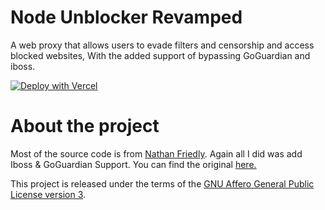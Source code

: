 # Node Unblocker Revamped

 
 A web proxy that allows users to evade filters and censorship and access blocked websites, With the added support of bypassing GoGuardian and iboss.


[![Deploy with Vercel](https://vercel.com/button)](https://vercel.com/new/clone?repository-url=https%3A%2F%2Fgithub.com%2xmannygamingx%2Fnodeunblockerrevamped)


# About the project

Most of the source code is from [Nathan Friedly](http://nfriedly.com/). Again all I did was add Iboss & GoGuardian Support.
You can find the original [here.](https://github.com/nfriedly/node-unblocker)

This project is released under the terms of the [GNU Affero General Public License version 3](https://www.gnu.org/licenses/agpl-3.0.html).

